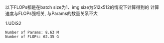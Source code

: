 以下FLOPs都是在batch size为1、img size为512x512的情况下计算得到的
计算速度与FLOPs强相关, 与Params的数量关系不大

1.UDIS2
```
Number of Params: 8.63 M
Number of FLOPs: 62.35 G
```
